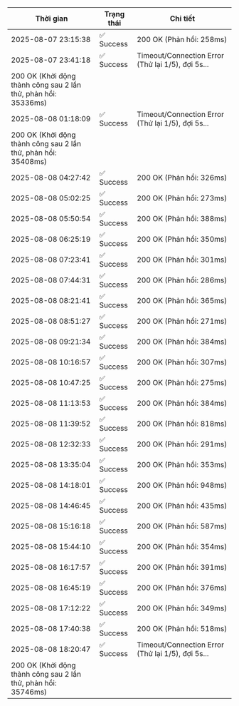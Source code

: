 | Thời gian | Trạng thái | Chi tiết |
|---|---|---|
| 2025-08-07 23:15:38 | ✅ Success | 200 OK (Phản hồi: 258ms) |
| 2025-08-07 23:41:18 | ✅ Success | Timeout/Connection Error (Thử lại 1/5), đợi 5s...
200 OK (Khởi động thành công sau 2 lần thử, phản hồi: 35336ms) |
| 2025-08-08 01:18:09 | ✅ Success | Timeout/Connection Error (Thử lại 1/5), đợi 5s...
200 OK (Khởi động thành công sau 2 lần thử, phản hồi: 35408ms) |
| 2025-08-08 04:27:42 | ✅ Success | 200 OK (Phản hồi: 326ms) |
| 2025-08-08 05:02:25 | ✅ Success | 200 OK (Phản hồi: 273ms) |
| 2025-08-08 05:50:54 | ✅ Success | 200 OK (Phản hồi: 388ms) |
| 2025-08-08 06:25:19 | ✅ Success | 200 OK (Phản hồi: 350ms) |
| 2025-08-08 07:23:41 | ✅ Success | 200 OK (Phản hồi: 301ms) |
| 2025-08-08 07:44:31 | ✅ Success | 200 OK (Phản hồi: 286ms) |
| 2025-08-08 08:21:41 | ✅ Success | 200 OK (Phản hồi: 365ms) |
| 2025-08-08 08:51:27 | ✅ Success | 200 OK (Phản hồi: 271ms) |
| 2025-08-08 09:21:34 | ✅ Success | 200 OK (Phản hồi: 384ms) |
| 2025-08-08 10:16:57 | ✅ Success | 200 OK (Phản hồi: 307ms) |
| 2025-08-08 10:47:25 | ✅ Success | 200 OK (Phản hồi: 275ms) |
| 2025-08-08 11:13:53 | ✅ Success | 200 OK (Phản hồi: 384ms) |
| 2025-08-08 11:39:52 | ✅ Success | 200 OK (Phản hồi: 818ms) |
| 2025-08-08 12:32:33 | ✅ Success | 200 OK (Phản hồi: 291ms) |
| 2025-08-08 13:35:04 | ✅ Success | 200 OK (Phản hồi: 353ms) |
| 2025-08-08 14:18:01 | ✅ Success | 200 OK (Phản hồi: 948ms) |
| 2025-08-08 14:46:45 | ✅ Success | 200 OK (Phản hồi: 435ms) |
| 2025-08-08 15:16:18 | ✅ Success | 200 OK (Phản hồi: 587ms) |
| 2025-08-08 15:44:10 | ✅ Success | 200 OK (Phản hồi: 354ms) |
| 2025-08-08 16:17:57 | ✅ Success | 200 OK (Phản hồi: 391ms) |
| 2025-08-08 16:45:19 | ✅ Success | 200 OK (Phản hồi: 376ms) |
| 2025-08-08 17:12:22 | ✅ Success | 200 OK (Phản hồi: 349ms) |
| 2025-08-08 17:40:38 | ✅ Success | 200 OK (Phản hồi: 518ms) |
| 2025-08-08 18:20:47 | ✅ Success | Timeout/Connection Error (Thử lại 1/5), đợi 5s...
200 OK (Khởi động thành công sau 2 lần thử, phản hồi: 35746ms) |

